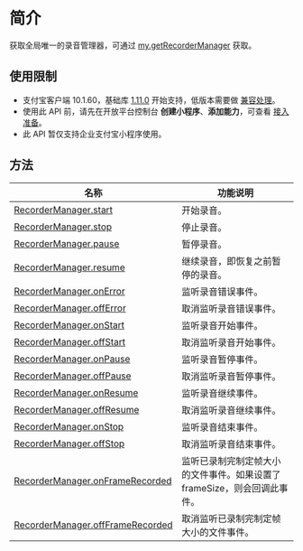 # 简介
获取全局唯一的录音管理器，可通过 [my.getRecorderManager](https://opendocs.alipay.com/mini/api/getrecordermanager) 获取。

## 使用限制

- 支付宝客户端 10.1.60，基础库 [1.11.0](https://opendocs.alipay.com/mini/framework/lib) 开始支持，低版本需要做 [兼容处理](https://docs.alipay.com/mini/framework/compatibility)。
- 使用此 API 前，请先在开放平台控制台 **创建小程序**、**添加能力**，可查看 [接入准备](https://opendocs.alipay.com/mini/02pj5u)。
- 此 API 暂仅支持企业支付宝小程序使用。

## 方法
| **名称** | **功能说明** |
| --- | --- |
| [RecorderManager.start](https://opendocs.alipay.com/mini/02vdqs) | 开始录音。 |
| [RecorderManager.stop](https://opendocs.alipay.com/mini/02velg) | 停止录音。 |
| [RecorderManager.pause](https://opendocs.alipay.com/mini/02velh) | 暂停录音。 |
| [RecorderManager.resume](https://opendocs.alipay.com/mini/02vdqt) | 继续录音，即恢复之前暂停的录音。 |
| [RecorderManager.onError](https://opendocs.alipay.com/mini/02veli) | 监听录音错误事件。 |
| [RecorderManager.offError](https://opendocs.alipay.com/mini/02vdqu) | 取消监听录音错误事件。 |
| [RecorderManager.onStart](https://opendocs.alipay.com/mini/02vdqv) | 监听录音开始事件。 |
| [RecorderManager.offStart](https://opendocs.alipay.com/mini/039bom) | 取消监听录音开始事件。 |
| [RecorderManager.onPause](https://opendocs.alipay.com/mini/02vdqx) | 监听录音暂停事件。 |
| [RecorderManager.offPause](https://opendocs.alipay.com/mini/02vdqy) | 取消监听录音暂停事件。 |
| [RecorderManager.onResume](https://opendocs.alipay.com/mini/02vdqz) | 监听录音继续事件。 |
| [RecorderManager.offResume](https://opendocs.alipay.com/mini/02velj) | 取消监听录音继续事件。 |
| [RecorderManager.onStop](https://opendocs.alipay.com/mini/02vdr0) | 监听录音结束事件。 |
| [RecorderManager.offStop](https://opendocs.alipay.com/mini/02velk) | 取消监听录音结束事件。 |
| [RecorderManager.onFrameRecorded](https://opendocs.alipay.com/mini/02vell) | 监听已录制完制定帧大小的文件事件。如果设置了 frameSize，则会回调此事件。 |
| [RecorderManager.offFrameRecorded](https://opendocs.alipay.com/mini/02velm) | 取消监听已录制完制定帧大小的文件事件。 |
